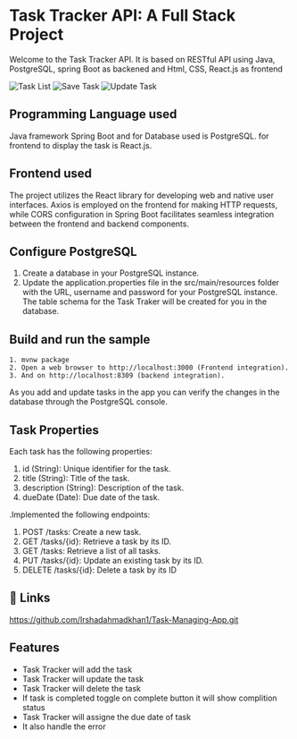 # Task Tracker API: A Full Stack Project

Welcome to the Task Tracker API. It is based on RESTful API using Java, PostgreSQL, spring Boot as backened and Html, CSS, React.js as frontend

![Task List](https://github.com/Irshadahmadkhan1/Task-Managing-App/assets/93083383/799b1c78-9590-4f57-b914-8835eb09fe34)
![Save Task](https://github.com/Irshadahmadkhan1/Task-Managing-App/assets/93083383/00438d0a-7701-4358-90f3-46d05a488a5b)
![Update Task](https://github.com/Irshadahmadkhan1/Task-Managing-App/assets/93083383/ff873283-2e7f-46e5-bcbd-76e84d5d4847)

## Programming Language used

Java framework Spring Boot and for Database used is PostgreSQL.
for frontend to display the task is React.js.

## Frontend used
The project utilizes the React library for developing web and native user interfaces. Axios is employed on the frontend for making HTTP requests, while CORS configuration in Spring Boot facilitates seamless integration between the frontend and backend components.
## Configure PostgreSQL

   1) Create a database in your PostgreSQL instance.
   2) Update the application.properties file in the src/main/resources folder with the URL, username and password for your PostgreSQL instance. The table schema for the Task Traker  will be created for you in the database.
      
## Build and run the sample

    1. mvnw package
    2. Open a web browser to http://localhost:3000 (Frontend integration).
    3. And on http://localhost:8309 (backend integration).

As you add and update tasks in the app you can verify the changes in the database through the PostgreSQL console. 
## Task Properties
Each task has the following properties:

1. id (String): Unique identifier for the task.
2. title (String): Title of the task.
3. description (String): Description of the task.
4. dueDate (Date): Due date of the task.

.Implemented the following endpoints:

1. POST /tasks: Create a new task.
2. GET /tasks/{id}: Retrieve a task by its ID.
3. GET /tasks: Retrieve a list of all tasks.
4. PUT /tasks/{id}: Update an existing task by its ID.
5. DELETE /tasks/{id}: Delete a task by its ID
## 🔗 Links
https://github.com/Irshadahmadkhan1/Task-Managing-App.git
## Features

- Task Tracker will add the  task
- Task Tracker will update the task
- Task Tracker will delete the task
- If task is completed toggle on complete button it will show complition status
- Task Tracker will assigne the due date of task
- It also handle the error


